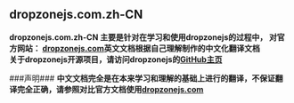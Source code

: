 ## dropzonejs.com.zh-CN ##

**dropzonejs.com.zh-CN 主要是针对在学习和使用dropzonejs的过程中， 对官方网站： [dropzonejs.com](http://www.dropzonejs.com/)英文文档根据自己理解制作的中文化翻译文档**   
**关于dropzonejs开源项目，请访问dropzonejs的[GitHub主页](https://github.com/enyo/dropzone)**  

###声明###
**中文文档完全是在本来学习和理解的基础上进行的翻译，不保证翻译完全正确，请参照对比官方文档使用[dropzonejs.com](http://www.dropzonejs.com/)**


